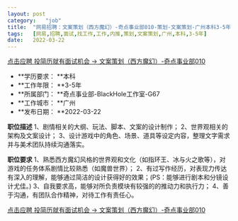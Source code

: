 ```yaml
---
layout:	post
category:	"job"
title:	"网易招聘：文案策划（西方魔幻）-奇点事业部010-策划-文案策划-广州本科3-5年"
tags:	[网易,招聘,面试,找工作,工作,内推,策划,文案策划,广州,本科,3-5年]
date:	2022-03-22
---
```


[点击应聘 投简历就有面试机会 -> 文案策划（西方魔幻）-奇点事业部010](http://mobile.bole.netease.com/bole/boleDetail?id=26250&employeeId=346f03c3cda5f04c&key=all)



- **学历要求： **本科
- **工作年限： **3-5年
- **所属部门： **奇点事业部-BlackHole工作室-G67
- **工作城市： **广州
- **发布日期： **2022-03-22



**职位描述**
1、剧情相关的大纲、玩法、脚本、文案的设计制作；
2、世界观相关的架构及文案设计；
3、设计游戏中的角色、场景、道具等设定内容，整理文字需求并与美术团队持续沟通落实。



**职位要求**
1、熟悉西方魔幻风格的世界观和文化（如指环王、冰与火之歌等），对游戏的任务体系剧情比较熟悉（如魔兽世界）；
2、有过写作经历，对表现力传达有深入的理解，能够通过简洁的设计获得好的效果；(PS：能够进行剧本和分镜设计尤佳。)
3、自我要求高，能够对所负责模块有较强的的推动力和执行力；
4、善于沟通，有团队合作精神，对待工作有责任心。



[点击应聘 投简历就有面试机会 -> 文案策划（西方魔幻）-奇点事业部010](http://mobile.bole.netease.com/bole/boleDetail?id=26250&employeeId=346f03c3cda5f04c&key=all)